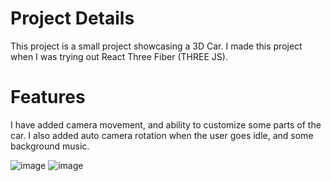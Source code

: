 # Project Details
This project is a small project showcasing a 3D Car. I made this project when I was trying out React Three Fiber (THREE JS).

# Features
I have added camera movement, and ability to customize some parts of the car. I also added auto camera rotation when the user goes idle, and some background music. 

![image](https://github.com/user-attachments/assets/10ed3f81-ce9f-4b1e-af68-e4d289e89854)
![image](https://github.com/user-attachments/assets/c4070468-9c94-4db0-a107-48ef9c663017)
